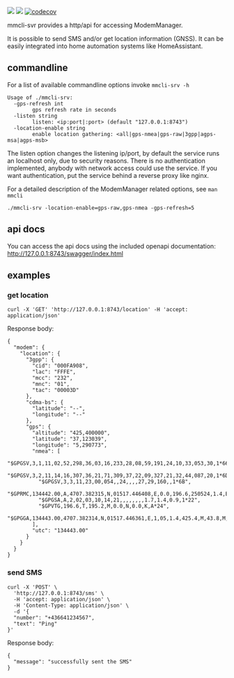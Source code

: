 [![](https://github.com/mbretter/go-mmcli-svr/actions/workflows/go.yml/badge.svg)](https://github.com/mbretter/go-mmcli-svr/actions/workflows/go.yml)
[![](https://goreportcard.com/badge/mbretter/go-mmcli-svr)](https://goreportcard.com/report/mbretter/go-mmcli-svr "Go Report Card")
[![codecov](https://codecov.io/gh/mbretter/go-mmcli-svr/graph/badge.svg?token=YMBMKY7W9X)](https://codecov.io/gh/mbretter/go-mmcli-svr)

mmcli-svr provides a http/api for accessing ModemManager.

It is possible to send SMS and/or get location information (GNSS). 
It can be easily integrated into home automation systems like HomeAssistant.

## commandline

For a list of available commandline options invoke `mmcli-srv -h`
```
Usage of ./mmcli-srv:
  -gps-refresh int
        gps refresh rate in seconds
  -listen string
        listen: <ip:port|:port> (default "127.0.0.1:8743")
  -location-enable string
        enable location gathering: <all|gps-nmea|gps-raw|3gpp|agps‐msa|agps‐msb>
```
The listen option changes the listening ip/port, by default the service runs an localhost only, due to security reasons.
There is no authentication implemented, anybody with network access could use the service. 
If you want authentication, put the service behind a reverse proxy like nginx.

For a detailed description of the ModemManager related options, see `man mmcli`

`./mmcli-srv -location-enable=gps-raw,gps-nmea -gps-refresh=5`

## api docs

You can access the api docs using the included openapi documentation: http://127.0.0.1:8743/swagger/index.html

## examples

### get location

```
curl -X 'GET' 'http://127.0.0.1:8743/location' -H 'accept: application/json'
```

Response body:
```
{
  "modem": {
    "location": {
      "3gpp": {
        "cid": "000FA908",
        "lac": "FFFE",
        "mcc": "232",
        "mnc": "01",
        "tac": "00003D"
      },
      "cdma-bs": {
        "latitude": "--",
        "longitude": "--"
      },
      "gps": {
        "altitude": "425,400000",
        "latitude": "37,123039",
        "longitude": "5,290773",
        "nmea": [
          "$GPGSV,3,1,11,02,52,298,36,03,16,233,28,08,59,191,24,10,33,053,30,1*66",
          "$GPGSV,3,2,11,14,16,307,36,21,71,309,37,22,09,327,21,32,44,087,20,1*6D",
          "$GPGSV,3,3,11,23,00,054,,24,,,,27,29,160,,1*6B",
          "$GPRMC,134442.00,A,4707.382315,N,01517.446408,E,0.0,196.6,250524,1.4,E,A,V*40",
          "$GPGSA,A,2,02,03,10,14,21,,,,,,,,1.7,1.4,0.9,1*22",
          "$GPVTG,196.6,T,195.2,M,0.0,N,0.0,K,A*24",
          "$GPGGA,134443.00,4707.382314,N,01517.446361,E,1,05,1.4,425.4,M,43.8,M,,*6A"
        ],
        "utc": "134443.00"
      }
    }
  }
}
```

### send SMS

```
curl -X 'POST' \
  'http://127.0.0.1:8743/sms' \
  -H 'accept: application/json' \
  -H 'Content-Type: application/json' \
  -d '{
  "number": "+436641234567",
  "text": "Ping"
}'
```

Response body:
```
{
  "message": "successfully sent the SMS"
}
```